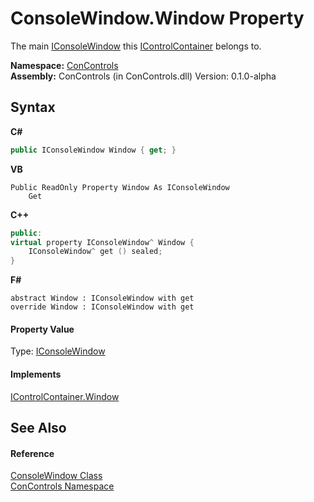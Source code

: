 # ConsoleWindow.Window Property 
 

The main <a href="0b7e293f-5cea-bd62-4e33-f904658aa560">IConsoleWindow</a> this <a href="c8908abc-151b-93a6-2f1f-67a1ae49c0ef">IControlContainer</a> belongs to.

**Namespace:**&nbsp;<a href="a4c6913a-7590-84ec-79ea-d303d13ccc28">ConControls</a><br />**Assembly:**&nbsp;ConControls (in ConControls.dll) Version: 0.1.0-alpha

## Syntax

**C#**<br />
``` C#
public IConsoleWindow Window { get; }
```

**VB**<br />
``` VB
Public ReadOnly Property Window As IConsoleWindow
	Get
```

**C++**<br />
``` C++
public:
virtual property IConsoleWindow^ Window {
	IConsoleWindow^ get () sealed;
}
```

**F#**<br />
``` F#
abstract Window : IConsoleWindow with get
override Window : IConsoleWindow with get
```


#### Property Value
Type: <a href="0b7e293f-5cea-bd62-4e33-f904658aa560">IConsoleWindow</a>

#### Implements
<a href="c421b335-7cf8-0ee3-ed88-fad8773fe252">IControlContainer.Window</a><br />

## See Also


#### Reference
<a href="b4bd6488-a19e-e25f-52b4-8df0ae66ee5c">ConsoleWindow Class</a><br /><a href="a4c6913a-7590-84ec-79ea-d303d13ccc28">ConControls Namespace</a><br />